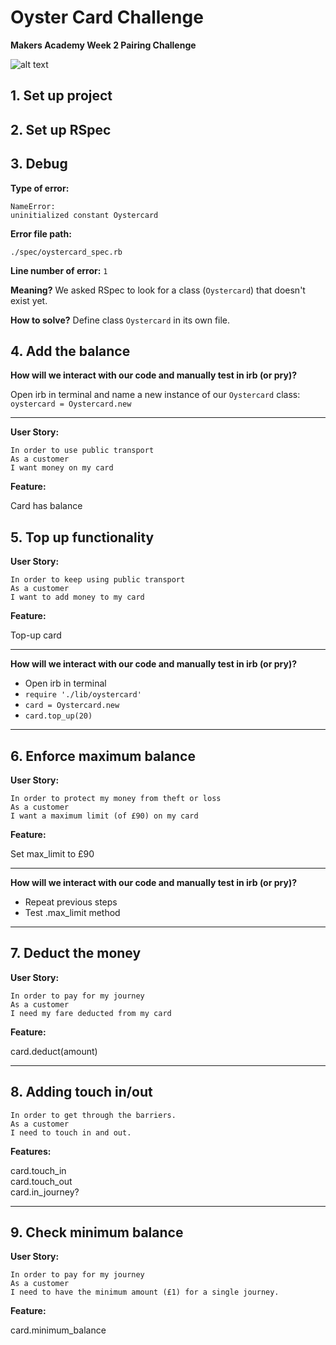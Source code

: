 # Oyster Card Challenge

**Makers Academy Week 2 Pairing Challenge**

![alt text](http://res.cloudinary.com/dani-devs-and-designs/image/upload/v1531923743/Oystercard_m1cage.jpg)

## 1. Set up project

## 2. Set up RSpec

## 3. Debug

**Type of error:**
```
NameError:
uninitialized constant Oystercard
```

**Error file path:**
```
./spec/oystercard_spec.rb
```

**Line number of error:**
`1`

**Meaning?**
We asked RSpec to look for a class (`Oystercard`) that doesn't exist yet.

**How to solve?**
Define class `Oystercard` in its own file.

## 4. Add the balance

**How will we interact with our code and manually test in irb (or pry)?**

Open irb in terminal and name a new instance of our `Oystercard` class:
`oystercard = Oystercard.new`

--------------------

**User Story:**  

```
In order to use public transport
As a customer
I want money on my card
```

**Feature:**  

Card has balance

## 5. Top up functionality

**User Story:**

```
In order to keep using public transport
As a customer
I want to add money to my card
```

**Feature:**  

Top-up card

-------------

**How will we interact with our code and manually test in irb (or pry)?**

- Open irb in terminal
- `require './lib/oystercard'`
- `card = Oystercard.new`
- `card.top_up(20)`

-------------

## 6. Enforce maximum balance

**User Story:**

```
In order to protect my money from theft or loss
As a customer
I want a maximum limit (of £90) on my card
```

**Feature:**  

Set max_limit to £90

-----------------

**How will we interact with our code and manually test in irb (or pry)?**

- Repeat previous steps
- Test .max_limit method

---------------

## 7. Deduct the money

**User Story:**

```
In order to pay for my journey
As a customer
I need my fare deducted from my card
```

**Feature:** 

card.deduct(amount)

--------------

## 8. Adding touch in/out 

```
In order to get through the barriers.
As a customer
I need to touch in and out.
```

**Features:** 

card.touch_in  
card.touch_out  
card.in_journey?

-----------------
 ## 9. Check minimum balance

 **User Story:**

 ```
 In order to pay for my journey
As a customer
I need to have the minimum amount (£1) for a single journey.
```

**Feature:**

card.minimum_balance












